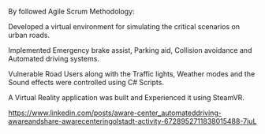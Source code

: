 By followed Agile Scrum Methodology:

Developed a virtual environment for simulating the critical scenarios on urban roads.

Implemented Emergency brake assist, Parking aid, Collision avoidance and Automated driving systems.

Vulnerable Road Users along with the Traffic lights, Weather modes and the Sound effects were controlled using C# Scripts.

A Virtual Reality application was built and Experienced it using SteamVR.

https://www.linkedin.com/posts/aware-center_automateddriving-awareandshare-awarecenteringolstadt-activity-6728952711838015488-7iuL

